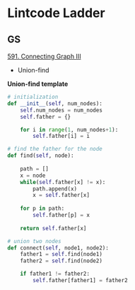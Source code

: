 # Lintcode Ladder 

## GS
[591. Connecting Graph III](https://www.lintcode.com/problem/connecting-graph-iii/description?_from=ladder&&fromId=171)
- Union-find

__Union-find template__

```python
# initialization
def __init__(self, num_nodes):
    self.num_nodes = num_nodes
    self.father = {}

    for i in range(1, num_nodes+1):
        self.father[i] = i

# find the father for the node
def find(self, node):
   
    path = []
    x = node
    while(self.father[x] != x):
        path.append(x)
        x = self.father[x]
    
    for p in path:
        self.father[p] = x
    
    return self.father[x]

# union two nodes
def connect(self, node1, node2):
    father1 = self.find(node1)
    father2 = self.find(node2)

    if father1 != father2:
        self.father[father1] = father2

```